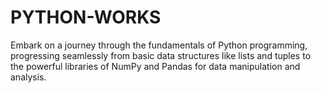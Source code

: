 # PYTHON-WORKS
Embark on a journey through the fundamentals of Python programming, progressing seamlessly from basic data structures like lists and tuples to the powerful libraries of NumPy and Pandas for data manipulation and analysis.

